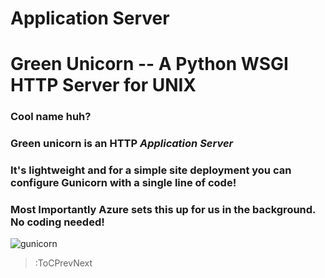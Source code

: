 # Application Server

# **Green Unicorn -- A Python WSGI HTTP Server for UNIX**

### Cool name huh?

### Green unicorn is an HTTP _Application Server_

### It's lightweight and for a simple site deployment you can configure Gunicorn with a single line of code!

### **Most Importantly** Azure sets this up for us in the background. No coding needed!

![gunicorn](https://i.ibb.co/41H2C41/clipart793320.png)


> :ToCPrevNext